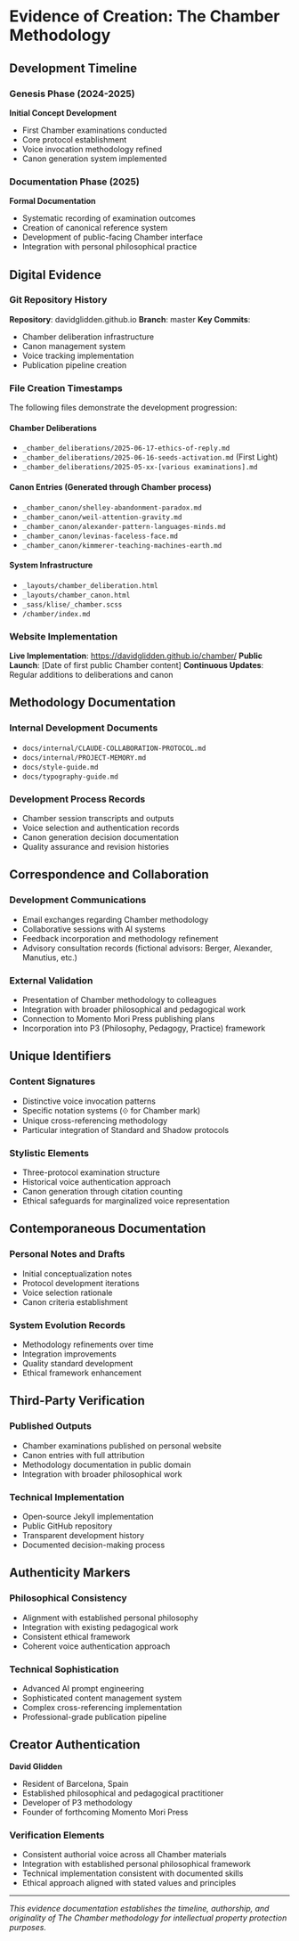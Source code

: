 # Evidence of Creation: The Chamber Methodology

## Development Timeline

### Genesis Phase (2024-2025)
**Initial Concept Development**
- First Chamber examinations conducted
- Core protocol establishment
- Voice invocation methodology refined
- Canon generation system implemented

### Documentation Phase (2025)
**Formal Documentation**
- Systematic recording of examination outcomes
- Creation of canonical reference system
- Development of public-facing Chamber interface
- Integration with personal philosophical practice

## Digital Evidence

### Git Repository History
**Repository**: davidglidden.github.io
**Branch**: master
**Key Commits**:
- Chamber deliberation infrastructure
- Canon management system
- Voice tracking implementation
- Publication pipeline creation

### File Creation Timestamps
The following files demonstrate the development progression:

#### Chamber Deliberations
- `_chamber_deliberations/2025-06-17-ethics-of-reply.md`
- `_chamber_deliberations/2025-06-16-seeds-activation.md` (First Light)
- `_chamber_deliberations/2025-05-xx-[various examinations].md`

#### Canon Entries (Generated through Chamber process)
- `_chamber_canon/shelley-abandonment-paradox.md`
- `_chamber_canon/weil-attention-gravity.md`
- `_chamber_canon/alexander-pattern-languages-minds.md`
- `_chamber_canon/levinas-faceless-face.md`
- `_chamber_canon/kimmerer-teaching-machines-earth.md`

#### System Infrastructure
- `_layouts/chamber_deliberation.html`
- `_layouts/chamber_canon.html`
- `_sass/klise/_chamber.scss`
- `/chamber/index.md`

### Website Implementation
**Live Implementation**: https://davidglidden.github.io/chamber/
**Public Launch**: [Date of first public Chamber content]
**Continuous Updates**: Regular additions to deliberations and canon

## Methodology Documentation

### Internal Development Documents
- `docs/internal/CLAUDE-COLLABORATION-PROTOCOL.md`
- `docs/internal/PROJECT-MEMORY.md`
- `docs/style-guide.md`
- `docs/typography-guide.md`

### Development Process Records
- Chamber session transcripts and outputs
- Voice selection and authentication records
- Canon generation decision documentation
- Quality assurance and revision histories

## Correspondence and Collaboration

### Development Communications
- Email exchanges regarding Chamber methodology
- Collaborative sessions with AI systems
- Feedback incorporation and methodology refinement
- Advisory consultation records (fictional advisors: Berger, Alexander, Manutius, etc.)

### External Validation
- Presentation of Chamber methodology to colleagues
- Integration with broader philosophical and pedagogical work
- Connection to Momento Mori Press publishing plans
- Incorporation into P3 (Philosophy, Pedagogy, Practice) framework

## Unique Identifiers

### Content Signatures
- Distinctive voice invocation patterns
- Specific notation systems (⟐ for Chamber mark)
- Unique cross-referencing methodology
- Particular integration of Standard and Shadow protocols

### Stylistic Elements
- Three-protocol examination structure
- Historical voice authentication approach
- Canon generation through citation counting
- Ethical safeguards for marginalized voice representation

## Contemporaneous Documentation

### Personal Notes and Drafts
- Initial conceptualization notes
- Protocol development iterations
- Voice selection rationale
- Canon criteria establishment

### System Evolution Records
- Methodology refinements over time
- Integration improvements
- Quality standard development
- Ethical framework enhancement

## Third-Party Verification

### Published Outputs
- Chamber examinations published on personal website
- Canon entries with full attribution
- Methodology documentation in public domain
- Integration with broader philosophical work

### Technical Implementation
- Open-source Jekyll implementation
- Public GitHub repository
- Transparent development history
- Documented decision-making process

## Authenticity Markers

### Philosophical Consistency
- Alignment with established personal philosophy
- Integration with existing pedagogical work
- Consistent ethical framework
- Coherent voice authentication approach

### Technical Sophistication
- Advanced AI prompt engineering
- Sophisticated content management system
- Complex cross-referencing implementation
- Professional-grade publication pipeline

## Creator Authentication

**David Glidden**
- Resident of Barcelona, Spain
- Established philosophical and pedagogical practitioner
- Developer of P3 methodology
- Founder of forthcoming Momento Mori Press

### Verification Elements
- Consistent authorial voice across all Chamber materials
- Integration with established personal philosophical framework
- Technical implementation consistent with documented skills
- Ethical approach aligned with stated values and principles

---

*This evidence documentation establishes the timeline, authorship, and originality of The Chamber methodology for intellectual property protection purposes.*